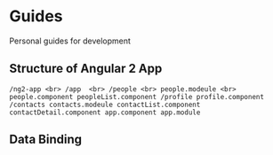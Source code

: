 # Guides
Personal guides for development
## Structure of Angular 2 App
`/ng2-app <br>
  /app  <br>
    /people <br>
      people.modeule <br>
      people.component
      peopleList.component
      /profile
        profile.component
    /contacts
      contacts.modeule
      contactList.component
      contactDetail.component
    app.component
    app.module`
## Data Binding
